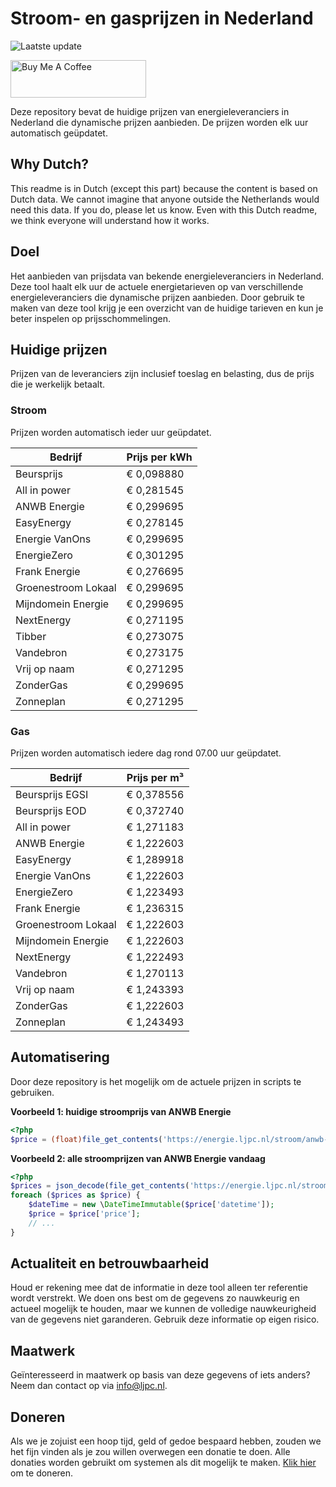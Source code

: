 # Stroom- en gasprijzen in Nederland

![Laatste update](https://img.shields.io/badge/laatste%20update-2024--10--09%2007%3A00%20CET-brightgreen)

<a href="https://www.buymeacoffee.com/Lars-" target="_blank"><img src="https://cdn.buymeacoffee.com/buttons/v2/default-orange.png" alt="Buy Me A Coffee" height="60" style="height: 60px !important;width: 217px !important;" ></a>

Deze repository bevat de huidige prijzen van energieleveranciers in Nederland die dynamische prijzen aanbieden. De prijzen worden elk uur automatisch geüpdatet.

## Why Dutch?

This readme is in Dutch (except this part) because the content is based on Dutch data. We cannot imagine that anyone outside the Netherlands would need this data. If you do, please let us know. Even with this Dutch readme, we think
everyone will understand how it works.

## Doel

Het aanbieden van prijsdata van bekende energieleveranciers in Nederland. Deze tool haalt elk uur de actuele energietarieven op van verschillende energieleveranciers die dynamische prijzen aanbieden. Door gebruik te maken van deze tool
krijg je een overzicht van de huidige tarieven en kun je beter inspelen op prijsschommelingen.

## Huidige prijzen

Prijzen van de leveranciers zijn inclusief toeslag en belasting, dus de prijs die je werkelijk betaalt.

### Stroom

Prijzen worden automatisch ieder uur geüpdatet.

 Bedrijf | Prijs per kWh 
---------|---------------
Beursprijs | € 0,098880
All in power | € 0,281545
ANWB Energie | € 0,299695
EasyEnergy | € 0,278145
Energie VanOns | € 0,299695
EnergieZero | € 0,301295
Frank Energie | € 0,276695
Groenestroom Lokaal | € 0,299695
Mijndomein Energie | € 0,299695
NextEnergy | € 0,271195
Tibber | € 0,273075
Vandebron | € 0,273175
Vrij op naam | € 0,271295
ZonderGas | € 0,299695
Zonneplan | € 0,271295


### Gas

Prijzen worden automatisch iedere dag rond 07.00 uur geüpdatet.

 Bedrijf | Prijs per m³ 
---------|--------------
Beursprijs EGSI | € 0,378556
Beursprijs EOD | € 0,372740
All in power | € 1,271183
ANWB Energie | € 1,222603
EasyEnergy | € 1,289918
Energie VanOns | € 1,222603
EnergieZero | € 1,223493
Frank Energie | € 1,236315
Groenestroom Lokaal | € 1,222603
Mijndomein Energie | € 1,222603
NextEnergy | € 1,222493
Vandebron | € 1,270113
Vrij op naam | € 1,243393
ZonderGas | € 1,222603
Zonneplan | € 1,243493


## Automatisering

Door deze repository is het mogelijk om de actuele prijzen in scripts te gebruiken.

**Voorbeeld 1: huidige stroomprijs van ANWB Energie**

```php
<?php
$price = (float)file_get_contents('https://energie.ljpc.nl/stroom/anwb-energie-nu.txt');

```

**Voorbeeld 2: alle stroomprijzen van ANWB Energie vandaag**

```php
<?php
$prices = json_decode(file_get_contents('https://energie.ljpc.nl/stroom/all-in-power-vandaag.json'),true);
foreach ($prices as $price) {
    $dateTime = new \DateTimeImmutable($price['datetime']);
    $price = $price['price'];
    // ...
}
```

## Actualiteit en betrouwbaarheid

Houd er rekening mee dat de informatie in deze tool alleen ter referentie wordt verstrekt. We doen ons best om de gegevens zo nauwkeurig en actueel mogelijk te houden, maar we kunnen de volledige nauwkeurigheid van de gegevens niet
garanderen. Gebruik deze informatie op eigen risico.

## Maatwerk

Geïnteresseerd in maatwerk op basis van deze gegevens of iets anders? Neem dan contact op
via [info@ljpc.nl](mailto:info@ljpc.nl?subject=Energie%20prijzen).

## Doneren

Als we je zojuist een hoop tijd, geld of gedoe bespaard hebben, zouden we het fijn vinden als je zou willen overwegen een
donatie te doen. Alle donaties worden gebruikt om systemen als dit mogelijk te
maken. [Klik hier](https://www.buymeacoffee.com/Lars-) om te doneren.
